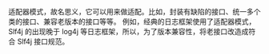 适配器模式，故名思义，它可以用来做适配。比如，封装有缺陷的接口、统一多个类的接口、兼容老版本的接口等等。
例如，经典的日志框架使用了适配器模式，Slf4j 的出现晚于 log4j 等日志框架，所以，为了版本兼容性，将老接口改造成符合 Slf4j 接口规范。

